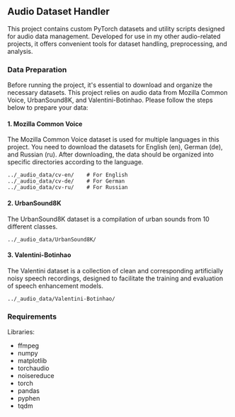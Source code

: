## Audio Dataset Handler

This project contains custom PyTorch datasets and utility scripts designed for audio data management. Developed for use
in my other audio-related projects, it offers convenient tools for dataset handling, preprocessing, and analysis.

### Data Preparation

Before running the project, it's essential to download and organize the necessary datasets.
This project relies on audio data from Mozilla Common Voice, UrbanSound8K, and Valentini-Botinhao.
Please follow the steps below to prepare your data:

#### 1. Mozilla Common Voice

The Mozilla Common Voice dataset is used for multiple languages in this project.
You need to download the datasets for English (en), German (de), and Russian (ru).
After downloading, the data should be organized into specific directories according to the language.

```
../_audio_data/cv-en/    # For English
../_audio_data/cv-de/    # For German
../_audio_data/cv-ru/    # For Russian
```

#### 2. UrbanSound8K

The UrbanSound8K dataset is a compilation of urban sounds from 10 different classes.

```
../_audio_data/UrbanSound8K/
```

#### 3. Valentini-Botinhao

The Valentini dataset is a collection of clean and corresponding artificially noisy
speech recordings, designed to facilitate the training and evaluation of speech enhancement models.

```
../_audio_data/Valentini-Botinhao/
```

### Requirements

Libraries:

- ffmpeg
- numpy
- matplotlib
- torchaudio
- noisereduce
- torch
- pandas
- pyphen
- tqdm

